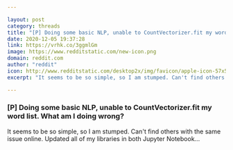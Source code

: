 ```yaml
---

layout: post
category: threads
title: "[P] Doing some basic NLP, unable to CountVectorizer.fit my word list. What am I doing wrong?"
date: 2020-12-05 19:37:28
link: https://vrhk.co/3ggmlGm
image: https://www.redditstatic.com/new-icon.png
domain: reddit.com
author: "reddit"
icon: http://www.redditstatic.com/desktop2x/img/favicon/apple-icon-57x57.png
excerpt: "It seems to be so simple, so I am stumped. Can't find others with the same issue online. Updated all of my libraries in both Jupyter Notebook..."

---
```


### [P] Doing some basic NLP, unable to CountVectorizer.fit my word list. What am I doing wrong?

It seems to be so simple, so I am stumped. Can't find others with the same issue online. Updated all of my libraries in both Jupyter Notebook...